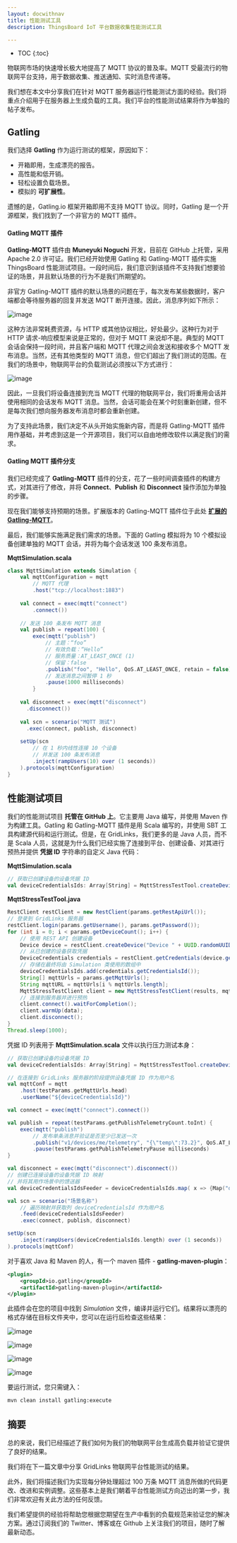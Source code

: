 ```yaml
---
layout: docwithnav
title: 性能测试工具
description: ThingsBoard IoT 平台数据收集性能测试工具

---
```


* TOC
{:toc}

物联网市场的快速增长极大地提高了 MQTT 协议的普及率。MQTT 受最流行的物联网平台支持，用于数据收集、推送通知、实时消息传递等。

我们想在本文中分享我们在针对 MQTT 服务器运行性能测试方面的经验。我们将重点介绍用于在服务器上生成负载的工具。我们平台的性能测试结果将作为单独的帖子发布。

## Gatling

我们选择 **Gatling** 作为运行测试的框架，原因如下：

* 开箱即用，生成漂亮的报告。
* 高性能和低开销。
* 轻松设置负载场景。
* 模拟的 **可扩展性**。

遗憾的是，Gatling.io 框架开箱即用不支持 MQTT 协议。同时，Gatling 是一个开源框架，我们找到了一个非官方的 MQTT 插件。

#### Gatling MQTT 插件

**Gatling-MQTT** 插件由 **Muneyuki Noguchi** 开发，目前在 GitHub 上托管，采用 Apache 2.0 许可证。我们已经开始使用 Gatling 和 Gatling-MQTT 插件实施 ThingsBoard 性能测试项目。一段时间后，我们意识到该插件不支持我们想要验证的场景，并且默认场景的行为不是我们所期望的。

非官方 Gatling-MQTT 插件的默认场景的问题在于，每次发布某些数据时，客户端都会等待服务器的回复并发送 MQTT 断开连接。因此，消息序列如下所示：

![image](/images/reference/performance-tools/connect-publish-disconnect.png)

这种方法非常耗费资源，与 HTTP 或其他协议相比，好处最少。这种行为对于 HTTP 请求-响应模型来说是正常的，但对于 MQTT 来说却不是。典型的 MQTT 会话会保持一段时间，并且客户端和 MQTT 代理之间会发送和接收多个 MQTT 发布消息。当然，还有其他类型的 MQTT 消息，但它们超出了我们测试的范围。在我们的场景中，物联网平台的负载测试必须按以下方式进行：

![image](/images/reference/performance-tools/connect-publish-publish-publish-disconnect.png)

因此，一旦我们将设备连接到充当 MQTT 代理的物联网平台，我们将重用会话并使用相同的会话发布 MQTT 消息。当然，会话可能会在某个时刻重新创建，但不是每次我们想向服务器发布消息时都会重新创建。

为了支持此场景，我们决定不从头开始实施新内容，而是将 Gatling-MQTT 插件用作基础，并考虑到这是一个开源项目，我们可以自由地修改软件以满足我们的需求。

#### Gatling MQTT 插件分支

我们已经完成了 **Gatling-MQTT** 插件的分支，花了一些时间调查插件的构建方式，对其进行了修改，并将 **Connect**、**Publish** 和 **Disconnect** 操作添加为单独的步骤。

现在我们能够支持预期的场景。扩展版本的 Gatling-MQTT 插件位于此处 [**扩展的 Gatling-MQTT**](https://github.com/thingsboard/gatling-mqtt)。

最后，我们能够实施满足我们需求的场景。下面的 Gatling 模拟将为 10 个模拟设备创建单独的 MQTT 会话，并将为每个会话发送 100 条发布消息。

**MqttSimulation.scala**

```scala
class MqttSimulation extends Simulation {
    val mqttConfiguration = mqtt
        // MQTT 代理
        .host("tcp://localhost:1883")
    
    val connect = exec(mqtt("connect")
        .connect())
    
    // 发送 100 条发布 MQTT 消息
    val publish = repeat(100) {
        exec(mqtt("publish")
            // 主题：“foo”
            // 有效负载：“Hello”
            // 服务质量：AT_LEAST_ONCE (1)
            // 保留：false
            .publish("foo", "Hello", QoS.AT_LEAST_ONCE, retain = false))
            // 发送消息之间暂停 1 秒
            .pause(1000 milliseconds)
        }
    
    val disconnect = exec(mqtt("disconnect")
      .disconnect())
    
    val scn = scenario("MQTT 测试")
      .exec(connect, publish, disconnect)
    
    setUp(scn
        // 在 1 秒内线性连接 10 个设备
        // 并发送 100 条发布消息
        .inject(rampUsers(10) over (1 seconds))
    ).protocols(mqttConfiguration)
}
```

## 性能测试项目

我们的性能测试项目 **托管在 GitHub 上**。它主要用 Java 编写，并使用 Maven 作为构建工具。Gatling 和 Gatling-MQTT 插件是用 Scala 编写的，并使用 SBT 工具构建源代码和运行测试。但是，在 GridLinks，我们更多的是 Java 人员，而不是 Scala 人员，这就是为什么我们已经实施了连接到平台、创建设备、对其进行预热并提供 **凭据 ID** 字符串的自定义 Java 代码：

**MqttSimulation.scala**

```scala
// 获取已创建设备的设备凭据 ID
val deviceCredentialsIds: Array[String] = MqttStressTestTool.createDevices(testParams).asScala.toArray
```

**MqttStressTestTool.java**

```java
RestClient restClient = new RestClient(params.getRestApiUrl());
// 登录到 GridLinks 服务器
restClient.login(params.getUsername(), params.getPassword());
for (int i = 0; i < params.getDeviceCount(); i++) {
    // 使用 REST API 创建设备
    Device device = restClient.createDevice("Device " + UUID.randomUUID());
    // 从已创建的设备获取凭据
    DeviceCredentials credentials = restClient.getCredentials(device.getId());
    // 存储在最终将由 Simulation 类使用的数组中    
    deviceCredentialsIds.add(credentials.getCredentialsId());
    String[] mqttUrls = params.getMqttUrls();
    String mqttURL = mqttUrls[i % mqttUrls.length];
    MqttStressTestClient client = new MqttStressTestClient(results, mqttURL, credentials.getCredentialsId());
    // 连接到服务器并进行预热
    client.connect().waitForCompletion();
    client.warmUp(data);
    client.disconnect();
}
Thread.sleep(1000);
```

凭据 ID 列表用于 **MqttSimulation.scala** 文件以执行压力测试本身：

```scala
// 获取已创建设备的设备凭据 ID
val deviceCredentialsIds: Array[String] = MqttStressTestTool.createDevices(testParams).asScala.toArray

// 在连接到 GridLinks 服务器的阶段提供设备凭据 ID 作为用户名
val mqttConf = mqtt
    .host(testParams.getMqttUrls.head)
    .userName("${deviceCredentialsId}")

val connect = exec(mqtt("connect").connect())

val publish = repeat(testParams.getPublishTelemetryCount.toInt) {
    exec(mqtt("publish") 
        // 发布单条消息并验证是否至少已发送一次
        .publish("v1/devices/me/telemetry", "{\"temp\":73.2}", QoS.AT_LEAST_ONCE, retain = false))
        .pause(testParams.getPublishTelemetryPause milliseconds)
}

val disconnect = exec(mqtt("disconnect").disconnect())
// 创建已连接设备的设备凭据 ID 映射
// 并将其用作场景中的馈送器
val deviceCredentialsIdsFeeder = deviceCredentialsIds.map( x => {Map("deviceCredentialsId" -> x)})

val scn = scenario("场景名称")
    // 遍历映射并获取列 deviceCredentialsId 作为用户名
    .feed(deviceCredentialsIdsFeeder)
    .exec(connect, publish, disconnect)

setUp(scn
    .inject(rampUsers(deviceCredentialsIds.length) over (1 seconds))
).protocols(mqttConf)
```

对于喜欢 Java 和 Maven 的人，有一个 maven 插件 - **gatling-maven-plugin**：

```xml
<plugin>
    <groupId>io.gatling</groupId>
    <artifactId>gatling-maven-plugin</artifactId>
</plugin>
```

此插件会在您的项目中找到 *Simulation* 文件，编译并运行它们。结果将以漂亮的格式存储在目标文件夹中，您可以在运行后检查这些结果：

![image](/images/reference/performance-tools/gatling-indicators.png)

![image](/images/reference/performance-tools/gatling-statistics.png)

![image](/images/reference/performance-tools/gatling-number-of-requests-per-second.png)

![image](/images/reference/performance-tools/gatling-number-of-responses-per-second.png)

要运行测试，您只需键入：

```bash
mvn clean install gatling:execute
```

## 摘要

总的来说，我们已经描述了我们如何为我们的物联网平台生成高负载并验证它提供了良好的结果。

我们将在下一篇文章中分享 GridLinks 物联网平台性能测试的结果。

此外，我们将描述我们为实现每分钟处理超过 100 万条 MQTT 消息所做的代码更改、改进和实例调整。这些基本上是我们朝着平台性能测试方向迈出的第一步，我们非常欢迎有关此方法的任何反馈。

我们希望提供的经验将帮助您根据您期望在生产中看到的负载规范来验证您的解决方案。通过订阅我们的 Twitter、博客或在 Github 上关注我们的项目，随时了解最新动态。